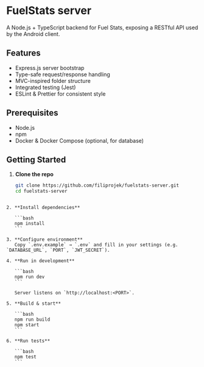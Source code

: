 # FuelStats server

A Node.js + TypeScript backend for Fuel Stats, exposing a RESTful API used by the Android client.

## Features

- Express.js server bootstrap
- Type-safe request/response handling
- MVC-inspired folder structure
- Integrated testing (Jest)
- ESLint & Prettier for consistent style

## Prerequisites

- Node.js
- npm
- Docker & Docker Compose (optional, for database)

## Getting Started

1. **Clone the repo**
   ```bash
   git clone https://github.com/filiprojek/fuelstats-server.git
   cd fuelstats-server
````

2. **Install dependencies**

   ```bash
   npm install
   ```

3. **Configure environment**
   Copy `.env.example` → `.env` and fill in your settings (e.g. `DATABASE_URL`, `PORT`, `JWT_SECRET`).

4. **Run in development**

   ```bash
   npm run dev
   ```

   Server listens on `http://localhost:<PORT>`.

5. **Build & start**

   ```bash
   npm run build
   npm start
   ```

6. **Run tests**

   ```bash
   npm test
   ```

